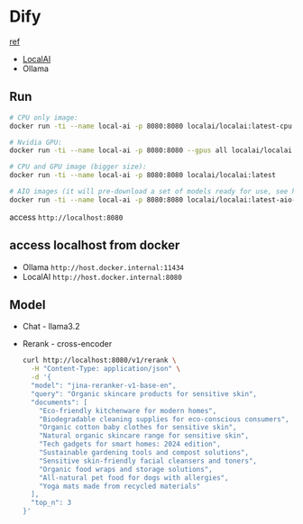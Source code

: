 # Dify

[ref](https://docs.dify.ai)

- [LocalAI](https://github.com/mudler/LocalAI)
- Ollama

## Run

```sh
# CPU only image:
docker run -ti --name local-ai -p 8080:8080 localai/localai:latest-cpu

# Nvidia GPU:
docker run -ti --name local-ai -p 8080:8080 --gpus all localai/localai:latest-gpu-nvidia-cuda-12

# CPU and GPU image (bigger size):
docker run -ti --name local-ai -p 8080:8080 localai/localai:latest

# AIO images (it will pre-download a set of models ready for use, see https://localai.io/basics/container/)
docker run -ti --name local-ai -p 8080:8080 localai/localai:latest-aio-cpu
```

access `http://localhost:8080`

## access localhost from docker

- Ollama `http://host.docker.internal:11434`
- LocalAI `http://host.docker.internal:8080`

## Model

- Chat - llama3.2
- Rerank - cross-encoder

    ```bash
    curl http://localhost:8080/v1/rerank \
      -H "Content-Type: application/json" \
      -d '{
      "model": "jina-reranker-v1-base-en",
      "query": "Organic skincare products for sensitive skin",
      "documents": [
        "Eco-friendly kitchenware for modern homes",
        "Biodegradable cleaning supplies for eco-conscious consumers",
        "Organic cotton baby clothes for sensitive skin",
        "Natural organic skincare range for sensitive skin",
        "Tech gadgets for smart homes: 2024 edition",
        "Sustainable gardening tools and compost solutions",
        "Sensitive skin-friendly facial cleansers and toners",
        "Organic food wraps and storage solutions",
        "All-natural pet food for dogs with allergies",
        "Yoga mats made from recycled materials"
      ],
      "top_n": 3
    }'
    ```
